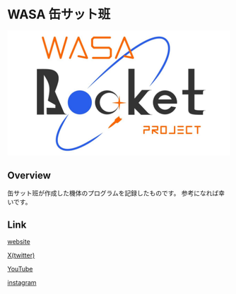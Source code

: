 # WASA 缶サット班

![logo](https://github.com/wasa-cansat/.github/blob/main/images/%E3%83%AD%E3%82%B4%E9%80%9A%E5%B8%B8%20(2).JPG?raw=true)

## Overview

缶サット班が作成した機体のプログラムを記録したものです。
参考になれば幸いです。

## Link

[website](https://wasarocketpj.wixsite.com/home)

[X(twitter)](https://twitter.com/wasa_rocket)

[YouTube](https://www.youtube.com/user/wasarocketpro/videos)

[instagram](https://www.instagram.com/wasa_rocket_pro/)
